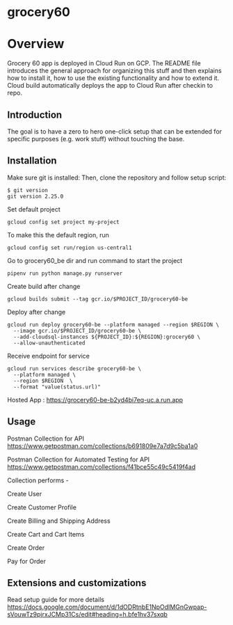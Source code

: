 # grocery60

# Overview

Grocery 60 app is deployed in Cloud Run on GCP. The README file introduces the general approach for organizing this stuff and then explains how to install it, how to use the existing functionality
and how to extend it. Cloud build automatically deploys the app to Cloud Run after checkin to repo.

## Introduction 

The goal is to have a zero to hero one-click setup that can be extended for specific purposes (e.g. work stuff) without touching the base. 

## Installation

Make sure git is installed:
Then, clone the repository and follow setup script:

```
$ git version
git version 2.25.0
```
Set default project
```
gcloud config set project my-project
```
To make this the default region, run 
```
gcloud config set run/region us-central1
```

Go to grocery60_be dir and run command to start the project
```
pipenv run python manage.py runserver
```
Create build after change
```
gcloud builds submit --tag gcr.io/$PROJECT_ID/grocery60-be
```

Deploy after change 
```
gcloud run deploy grocery60-be --platform managed --region $REGION \
  --image gcr.io/$PROJECT_ID/grocery60-be \
  --add-cloudsql-instances ${PROJECT_ID}:${REGION}:grocery60 \
  --allow-unauthenticated
```
Receive endpoint for service
```
gcloud run services describe grocery60-be \
  --platform managed \
  --region $REGION  \
  --format "value(status.url)"
 ```

 Hosted App : https://grocery60-be-b2yd4bi7eq-uc.a.run.app

## Usage

Postman Collection for API
https://www.getpostman.com/collections/b691809e7a7d9c5ba1a0

Postman Collection for Automated Testing for API
https://www.getpostman.com/collections/f41bce55c49c5419f4ad

Collection performs -

Create User 

Create Customer Profile 

Create Billing and Shipping Address

Create Cart and Cart Items 

Create Order

Pay for Order


## Extensions and customizations

Read setup guide for more details  https://docs.google.com/document/d/1dODRtnbE1NpOdIMGnGwpap-sVouwTz9pjrxJCMp31Cs/edit#heading=h.bfe1hv37sxqb






 
 
 
 






